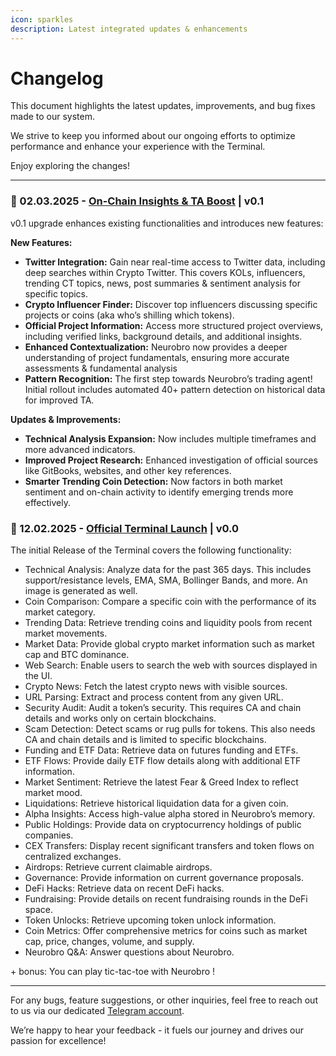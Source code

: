 ```yaml
---
icon: sparkles
description: Latest integrated updates & enhancements
---
```


# Changelog

This document highlights the latest updates, improvements, and bug fixes made to our system.&#x20;

We strive to keep you informed about our ongoing efforts to optimize performance and enhance your experience with the Terminal.&#x20;

Enjoy exploring the changes!

***

### **🔸 0**2.03.2025 - [On-Chain Insights & TA Boost](https://x.com/0xNeurobro/status/1889799793825755332) | v0.1

v0.1 upgrade enhances existing functionalities and introduces new features:

**New Features:**

* **Twitter Integration:** Gain near real-time access to Twitter data, including deep searches within Crypto Twitter. This covers KOLs, influencers, trending CT topics, news, post summaries & sentiment analysis for specific topics.
* **Crypto Influencer Finder:** Discover top influencers discussing specific projects or coins (aka who’s shilling which tokens).
* **Official Project Information:** Access more structured project overviews, including verified links, background details, and additional insights.
* **Enhanced Contextualization:** Neurobro now provides a deeper understanding of project fundamentals, ensuring more accurate assessments & fundamental analysis
* **Pattern Recognition:** The first step towards Neurobro’s trading agent! Initial rollout includes automated 40+ pattern detection on historical data for improved TA.

**Updates & Improvements:**

* **Technical Analysis Expansion:** Now includes multiple timeframes and more advanced indicators.
* **Improved Project Research:** Enhanced investigation of official sources like GitBooks, websites, and other key references.
* **Smarter Trending Coin Detection:** Now factors in both market sentiment and on-chain activity to identify emerging trends more effectively.

### **🔸** 12.02.2025 - [Official Terminal Launch](https://terminal.neurobro.ai/) | v0.0

The initial Release of the Terminal covers the following functionality:

* Technical Analysis: Analyze data for the past 365 days. This includes support/resistance levels, EMA, SMA, Bollinger Bands, and more. An image is generated as well.
* Coin Comparison: Compare a specific coin with the performance of its market category.
* Trending Data: Retrieve trending coins and liquidity pools from recent market movements.
* Market Data: Provide global crypto market information such as market cap and BTC dominance.
* Web Search: Enable users to search the web with sources displayed in the UI.
* Crypto News: Fetch the latest crypto news with visible sources.
* URL Parsing: Extract and process content from any given URL.
* Security Audit: Audit a token’s security. This requires CA and chain details and works only on certain blockchains.
* Scam Detection: Detect scams or rug pulls for tokens. This also needs CA and chain details and is limited to specific blockchains.
* Funding and ETF Data: Retrieve data on futures funding and ETFs.
* ETF Flows: Provide daily ETF flow details along with additional ETF information.
* Market Sentiment: Retrieve the latest Fear & Greed Index to reflect market mood.
* Liquidations: Retrieve historical liquidation data for a given coin.
* Alpha Insights: Access high-value alpha stored in Neurobro’s memory.
* Public Holdings: Provide data on cryptocurrency holdings of public companies.
* CEX Transfers: Display recent significant transfers and token flows on centralized exchanges.
* Airdrops: Retrieve current claimable airdrops.
* Governance: Provide information on current governance proposals.
* DeFi Hacks: Retrieve data on recent DeFi hacks.
* Fundraising: Provide details on recent fundraising rounds in the DeFi space.
* Token Unlocks: Retrieve upcoming token unlock information.
* Coin Metrics: Offer comprehensive metrics for coins such as market cap, price, changes, volume, and supply.
* Neurobro Q\&A: Answer questions about Neurobro.

\+ bonus: You can play tic-tac-toe with Neurobro !

***

For any bugs, feature suggestions, or other inquiries, feel free to reach out to us via our dedicated [Telegram account](https://t.me/neurobro_support).&#x20;

We’re happy to hear your feedback - it fuels our journey and drives our passion for excellence!
